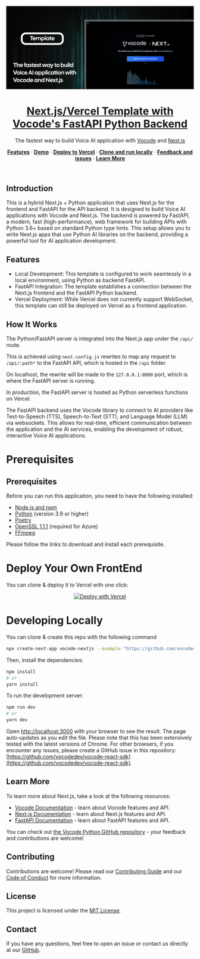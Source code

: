 <a href="https://github.com/vocodedev/vocode-next-template">
  <img alt="Next.js/Vercel Template with Vocode's FastAPI Python Backend" src="public/readme_hero.webp">
  <h1 align="center">Next.js/Vercel Template with Vocode's FastAPI Python Backend</h1>
</a>

<p align="center">
  The fastest way to build Voice AI application with 
  <a href="https://vocode.dev" target="_blank" rel="noopener noreferrer"> Vocode</a> and 
  <a href="https://nextjs.org" target="_blank" rel="noopener noreferrer"> Next.js</a>
</p>

<p align="center">
  <a href="#features"><strong>Features</strong></a> ·
  <a href="#demo"><strong>Demo</strong></a> ·
  <a href="https://vercel.com/new/clone?repository-url=https%3A%2F%2Fgithub.com%2Fvocodedev%2Fvocode-next-template&demo-title=Next.js%2FVercel%20Template%20with%20Vocode's&demo-description=The%20fastest%20way%20to%20build%20Voice%20AI%20application%20with%20Vocode%20and%20Next.js&demo-image=https%3A%2F%2Fraw.githubusercontent.com%2Fvocodedev%2Fvocode-next-template%2Fmain%2Fpublic%2Freadme_hero.webp"><strong>Deploy to Vercel</strong></a> ·
  <a href="#developing-locally"><strong>Clone and run locally</strong></a> ·
  <a href="#feedback-and-issues"><strong>Feedback and issues</strong></a> ·
  <a href="#learn-more"><strong>Learn More</strong></a>
</p>
<br/>


## Introduction

This is a hybrid Next.js + Python application that uses Next.js for the frontend and FastAPI for the API backend. It is designed to build Voice AI applications with Vocode and Next.js. The backend is powered by FastAPI, a modern, fast (high-performance), web framework for building APIs with Python 3.6+ based on standard Python type hints. This setup allows you to write Next.js apps that use Python AI libraries on the backend, providing a powerful tool for AI application development.

## Features

- Local Development: This template is configured to work seamlessly in a local environment, using Python as backend FastAPI.
- FastAPI Integration: The template establishes a connection between the Next.js frontend and the FastAPI Python backend.
- Vercel Deployment: While Vercel does not currently support WebSocket, this template can still be deployed on Vercel as a frontend application.

## How It Works

The Python/FastAPI server is integrated into the Next.js app under the `/api/` route.

This is achieved using `next.config.js` rewrites to map any request to `/api/:path*` to the FastAPI API, which is hosted in the `/api` folder.

On localhost, the rewrite will be made to the `127.0.0.1:8000` port, which is where the FastAPI server is running.

In production, the FastAPI server is hosted as Python serverless functions on Vercel.

The FastAPI backend uses the Vocode library to connect to AI providers like Text-to-Speech (TTS), Speech-to-Text (STT), and Language Model (LLM) via websockets. This allows for real-time, efficient communication between the application and the AI services, enabling the development of robust, interactive Voice AI applications.

# Prerequisites

## Prerequisites

Before you can run this application, you need to have the following installed:

- [Node.js and npm](https://nodejs.org/en/download/)
- [Python](https://www.python.org/downloads/) (version 3.9 or higher)
- [Poetry](https://python-poetry.org/docs/#installation)
- [OpenSSL 1.1.1](https://learn.microsoft.com/en-us/azure/ai-services/speech-service/quickstarts/setup-platform?tabs=linux%2Cubuntu%2Cdotnetcli%2Cdotnet%2Cjre%2Cmaven%2Cnodejs%2Cmac%2Cpypi&pivots=programming-language-python) (required for Azure)
- [FFmpeg](https://ffmpeg.org/download.html)

Please follow the links to download and install each prerequisite.


# Deploy Your Own FrontEnd
You can clone & deploy it to Vercel with one click:

<p align="center">
  <a href="https://vercel.com/new/clone?repository-url=https%3A%2F%2Fgithub.com%2Fvocodedev%2Fvocode-next-template&demo-title=Next.js%2FVercel%20Template%20with%20Vocode's&demo-description=The%20fastest%20way%20to%20build%20Voice%20AI%20application%20with%20Vocode%20and%20Next.js&demo-image=https%3A%2F%2Fraw.githubusercontent.com%2Fvocodedev%2Fvocode-next-template%2Fmain%2Fpublic%2Freadme_hero.webp">
    <img src="https://vercel.com/button" alt="Deploy with Vercel">
  </a>
</p>

# Developing Locally
You can clone & create this repo with the following command

```bash
npx create-next-app vocode-nextjs --example "https://github.com/vocodedev/vocode-next-template"
```

Then, install the dependencies:

```bash
npm install
# or
yarn install
```

To run the development server:

```bash
npm run dev
# or
yarn dev
```

Open [http://localhost:3000](http://localhost:3000) with your browser to see the result. The page auto-updates as you edit the file. Please note that this has been extensively tested with the latest versions of Chrome. For other browsers, if you encounter any issues, please create a GitHub issue in this repository: [https://github.com/vocodedev/vocode-react-sdk](https://github.com/vocodedev/vocode-react-sdk).

## Learn More

To learn more about Next.js, take a look at the following resources:

- [Vocode Documentation](https://docs.vocode.dev/welcome) - learn about Vocode features and API.
- [Next.js Documentation](https://nextjs.org/docs) - learn about Next.js features and API.
- [FastAPI Documentation](https://fastapi.tiangolo.com/) - learn about FastAPI features and API.

You can check out [the Vocode Python GitHub repository](https://github.com/vocodedev/vocode-python) - your feedback and contributions are welcome!

## Contributing

Contributions are welcome! Please read our [Contributing Guide](./CONTRIBUTING.md) and our [Code of Conduct](./CODE_OF_CONDUCT.md) for more information.

## License

This project is licensed under the [MIT License](./LICENSE).

## Contact

If you have any questions, feel free to open an issue or contact us directly at our [GitHub](https://github.com/vocodedev).
